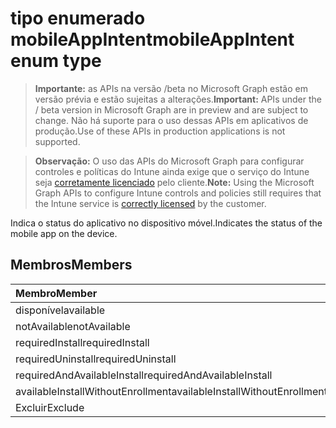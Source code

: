 # <a name="mobileappintent-enum-type"></a><span data-ttu-id="66919-101">tipo enumerado mobileAppIntent</span><span class="sxs-lookup"><span data-stu-id="66919-101">mobileAppIntent enum type</span></span>

> <span data-ttu-id="66919-102">**Importante:** as APIs na versão /beta no Microsoft Graph estão em versão prévia e estão sujeitas a alterações.</span><span class="sxs-lookup"><span data-stu-id="66919-102">**Important:** APIs under the / beta version in Microsoft Graph are in preview and are subject to change.</span></span> <span data-ttu-id="66919-103">Não há suporte para o uso dessas APIs em aplicativos de produção.</span><span class="sxs-lookup"><span data-stu-id="66919-103">Use of these APIs in production applications is not supported.</span></span>

> <span data-ttu-id="66919-104">**Observação:** O uso das APIs do Microsoft Graph para configurar controles e políticas do Intune ainda exige que o serviço do Intune seja [corretamente licenciado](https://go.microsoft.com/fwlink/?linkid=839381) pelo cliente.</span><span class="sxs-lookup"><span data-stu-id="66919-104">**Note:** Using the Microsoft Graph APIs to configure Intune controls and policies still requires that the Intune service is [correctly licensed](https://go.microsoft.com/fwlink/?linkid=839381) by the customer.</span></span>

<span data-ttu-id="66919-105">Indica o status do aplicativo no dispositivo móvel.</span><span class="sxs-lookup"><span data-stu-id="66919-105">Indicates the status of the mobile app on the device.</span></span>
## <a name="members"></a><span data-ttu-id="66919-106">Membros</span><span class="sxs-lookup"><span data-stu-id="66919-106">Members</span></span>
|<span data-ttu-id="66919-107">Membro</span><span class="sxs-lookup"><span data-stu-id="66919-107">Member</span></span>|<span data-ttu-id="66919-108">Valor</span><span class="sxs-lookup"><span data-stu-id="66919-108">Value</span></span>|<span data-ttu-id="66919-109">Descrição</span><span class="sxs-lookup"><span data-stu-id="66919-109">Description</span></span>|
|:---|:---|:---|
|<span data-ttu-id="66919-110">disponível</span><span class="sxs-lookup"><span data-stu-id="66919-110">available</span></span>|<span data-ttu-id="66919-111">0</span><span class="sxs-lookup"><span data-stu-id="66919-111">0%</span></span>|<span data-ttu-id="66919-112">Disponível</span><span class="sxs-lookup"><span data-stu-id="66919-112">Available</span></span>|
|<span data-ttu-id="66919-113">notAvailable</span><span class="sxs-lookup"><span data-stu-id="66919-113">notAvailable</span></span>|<span data-ttu-id="66919-114">1</span><span class="sxs-lookup"><span data-stu-id="66919-114">$1</span></span>|<span data-ttu-id="66919-115">Não Disponível</span><span class="sxs-lookup"><span data-stu-id="66919-115">not available</span></span>|
|<span data-ttu-id="66919-116">requiredInstall</span><span class="sxs-lookup"><span data-stu-id="66919-116">requiredInstall</span></span>|<span data-ttu-id="66919-117">2</span><span class="sxs-lookup"><span data-stu-id="66919-117">-2</span></span>|<span data-ttu-id="66919-118">Instalação necessária</span><span class="sxs-lookup"><span data-stu-id="66919-118">Required Install</span></span>|
|<span data-ttu-id="66919-119">requiredUninstall</span><span class="sxs-lookup"><span data-stu-id="66919-119">requiredUninstall</span></span>|<span data-ttu-id="66919-120">3</span><span class="sxs-lookup"><span data-stu-id="66919-120">-3</span></span>|<span data-ttu-id="66919-121">Desinstalação necessária</span><span class="sxs-lookup"><span data-stu-id="66919-121">Required Uninstall</span></span>|
|<span data-ttu-id="66919-122">requiredAndAvailableInstall</span><span class="sxs-lookup"><span data-stu-id="66919-122">requiredAndAvailableInstall</span></span>|<span data-ttu-id="66919-123">4</span><span class="sxs-lookup"><span data-stu-id="66919-123">-4</span></span>|<span data-ttu-id="66919-124">RequiredAndAvailableInstall</span><span class="sxs-lookup"><span data-stu-id="66919-124">RequiredAndAvailableInstall</span></span>|
|<span data-ttu-id="66919-125">availableInstallWithoutEnrollment</span><span class="sxs-lookup"><span data-stu-id="66919-125">availableInstallWithoutEnrollment</span></span>|<span data-ttu-id="66919-126">5</span><span class="sxs-lookup"><span data-stu-id="66919-126">$-5</span></span>|<span data-ttu-id="66919-127">AvailableInstallWithoutEnrollment</span><span class="sxs-lookup"><span data-stu-id="66919-127">AvailableInstallWithoutEnrollment</span></span>|
|<span data-ttu-id="66919-128">Excluir</span><span class="sxs-lookup"><span data-stu-id="66919-128">Exclude</span></span>|<span data-ttu-id="66919-129">6</span><span class="sxs-lookup"><span data-stu-id="66919-129">-6</span></span>|<span data-ttu-id="66919-130">Excluir</span><span class="sxs-lookup"><span data-stu-id="66919-130">Exclude</span></span>|



